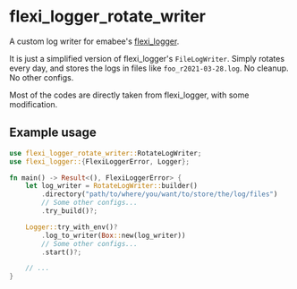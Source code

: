 # flexi_logger_rotate_writer

A custom log writer for emabee's [flexi_logger](https://github.com/emabee/flexi_logger).

It is just a simplified version of flexi_logger's `FileLogWriter`. Simply rotates every day, and stores the logs in files like `foo_r2021-03-28.log`. No cleanup. No other configs.

Most of the codes are directly taken from flexi_logger, with some modification.

## Example usage

```rust
use flexi_logger_rotate_writer::RotateLogWriter;
use flexi_logger::{FlexiLoggerError, Logger};

fn main() -> Result<(), FlexiLoggerError> {
    let log_writer = RotateLogWriter::builder()
        .directory("path/to/where/you/want/to/store/the/log/files")
        // Some other configs...
        .try_build()?;

    Logger::try_with_env()?
        .log_to_writer(Box::new(log_writer))
        // Some other configs...
        .start()?;

    // ...
}
```
